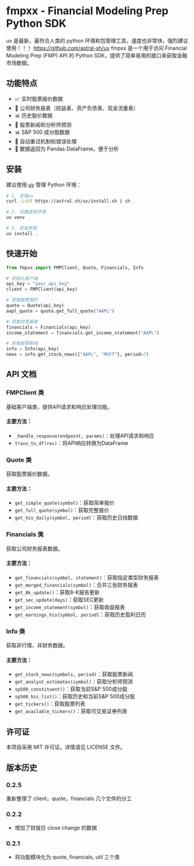 # fmpxx - Financial Modeling Prep Python SDK
uv 是最新，最符合人类的 python 环境和包管理工具，速度也非常快，强烈建议使用！！！
https://github.com/astral-sh/uv
fmpxx 是一个用于访问 Financial Modeling Prep (FMP) API 的 Python SDK，提供了简单易用的接口来获取金融市场数据。

## 功能特点

- 📈 实时股票报价数据
- 💼 公司财务报表（损益表、资产负债表、现金流量表）
- 📊 历史股价数据
- 📰 股票新闻和分析师预测
- 📊 S&P 500 成分股数据
- 🔄 自动重试机制和错误处理
- 🐼 数据返回为 Pandas DataFrame，便于分析

## 安装

建议使用 [uv](https://github.com/astral-sh/uv) 管理 Python 环境：

```bash
# 1. 安装uv
curl -LsSf https://astral.sh/uv/install.sh | sh

# 2. 创建虚拟环境
uv venv

# 3. 安装依赖
uv install .
```

## 快速开始

```python
from fmpxx import FMPClient, Quote, Financials, Info

# 初始化客户端
api_key = "your_api_key"
client = FMPClient(api_key)

# 获取股票报价
quote = Quote(api_key)
aapl_quote = quote.get_full_quote("AAPL")

# 获取财务报表
financials = Financials(api_key)
income_statement = financials.get_income_statement("AAPL")

# 获取股票新闻
info = Info(api_key)
news = info.get_stock_news(["AAPL", "MSFT"], period=7)
```

## API 文档

### FMPClient 类

基础客户端类，提供API请求和响应处理功能。

#### 主要方法：
- `_handle_response(endpoint, params)`：处理API请求和响应
- `trans_to_df(res)`：将API响应转换为DataFrame

### Quote 类

获取股票报价数据。

#### 主要方法：
- `get_simple_quote(symbol)`：获取简单报价
- `get_full_quote(symbol)`：获取完整报价
- `get_his_daily(symbol, period)`：获取历史日线数据

### Financials 类

获取公司财务报表数据。

#### 主要方法：
- `get_financials(symbol, statement)`：获取指定类型财务报表
- `get_merged_financials(symbol)`：合并三张财务报表
- `get_8k_update()`：获取8-K报告更新
- `get_sec_update(days)`：获取SEC更新
- `get_income_statement(symbol)`：获取收益报表
- `get_earnings_his(symbol, period)`：获取历史盈利日历

### Info 类

获取非行情、非财务数据。

#### 主要方法：
- `get_stock_news(symbols, period)`：获取股票新闻
- `get_analyst_estimates(symbol)`：获取分析师预测
- `sp500_constituent()`：获取当前S&P 500成分股
- `sp500_his_list()`：获取历史和当前S&P 500成分股
- `get_tickers()`：获取股票列表
- `get_available_tickers()`：获取可交易证券列表



## 许可证

本项目采用 MIT 许可证。详情请见 LICENSE 文件。

## 版本历史
### 0.2.5
重新整理了 client，quote，financials 几个文件的分工

### 0.2.2
- 增加了财报日 close change 的数据

### 0.2.1
- 将功能模块化为 quote, financials, util 三个类

